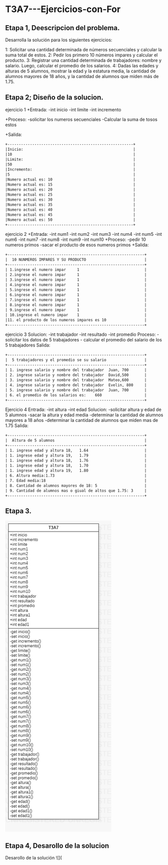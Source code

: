 # T3A7---Ejercicios-con-For

## Etapa 1, Deescripcion del problema.
Desarrolla la solución para los siguientes ejercicios:

1: Solicitar una cantidad determinada de números secuenciales y calcular la suma total de estos.
2: Pedir los primero 10 números impares y calcular el producto.
3: Registrar una cantidad determinada de trabajadores: nombre y salario. Luego, calcular el promedio de los salarios.
4: Dadas las edades y alturas de 5 alumnos, mostrar la edad y la estatura media, la cantidad de alumnos mayores de 18 años, y la cantidad de alumnos que miden más de 1.75.

## Etapa 2; Diseño de la solucion.
ejercicio 1
+Entrada:
       -int inicio
       -int limite
       -int incremento

+Proceso:
       -solicitar los numeros secuenciales
       -Calcular la suma de tosos estos

+Salida:

  ~~~
+--------------------------------------------------------+
|Inicio:                                                 |
|10                                                      |
|Limite:                                                 |
|50                                                      |
|Incremento:                                             |
|5                                                       |
|Numero actual es: 10                                    |
|Numero actual es: 15                                    |
|Numero actual es: 20                                    |
|Numero actual es: 25                                    |
|Numero actual es: 30                                    |
|Numero actual es: 35                                    |
|Numero actual es: 40                                    |
|Numero actual es: 45                                    |
|Numero actual es: 50                                    |
+--------------------------------------------------------+
  ~~~

ejercicio 2
  +Entrada:
        -int num1
        -int num2
        -int num3
        -int num4
        -int num5
        -int num6
        -int num7
        -int num8
        -int num9
        -int num10
  +Proceso:
        -pedir 10 numeros primos
        -sacar el producto de esos numeros primos
  +Salida:
  
  ~~~
+-------------------------------------------------------------+
|  10 NUNMEROS IMPARES Y SU PRODUCTO                          |
+-------------------------------------------------------------+
| 1.ingrese el numero impar     1                             |
| 2.ingrese el numero impar     1                             |
| 3.ingrese el numero impar     1                             |
| 4.ingrese el numero impar     1                             |
| 5.ingrese el numero impar     1                             |
| 6.ingrese el numero impar     1                             |
| 7.ingrese el numero impar     1                             |
| 8.ingrese el numero impar     1                             |
| 9.ingrese el numero impar     1                             |
| 10.ingrese el numero impar    1                             |
|11. el producto de los numeros impares es 10                 |
+-------------------------------------------------------------+

~~~

ejercicio 3
Solucion:
     -int trabajador
     -int resultado
     -int promedio
Proceso:
     - solicitar los datos de 5 trabajadores
     - calcular el promedio del salario de los 5 trabajadores
Salida:

  ~~~
+-------------------------------------------------------------+
|  5 trabajadores y el promedio se su salario                 |
+-------------------------------------------------------------+
| 1. ingrese salario y nombre del trabajador  Juan, 700       |
| 2. ingrese salario y nombre del trabajador  David,500       |
| 3. ingrese salario y nombre del trabajador  Mateo,600       |
| 4. ingrese salario y nombre del trabajador  Evelin, 800     |
| 5. ingrese salario y nombre del trabajador  Juan, 700       |    
| 6. el promedio de los salarios es:    660                   |
+-------------------------------------------------------------+
~~~

Ejercicio 4
Entrada:
      -int altura
      -int edad
Solucion:
      -solicitar altura y edad de 5 alumnos
      -sacar la altura y edad media 
      -determinar la cantidad de alumnos mayores a 18 años
      -determinar la cantidad de alumnos que miden mas de 1.75
Salida:
  ~~~
+-------------------------------------------------------------+
|  Altura de 5 alumnos                                        |
+-------------------------------------------------------------+
| 1. ingrese edad y altura 18,   1.64                         |
| 1. ingrese edad y altura 19,   1.79                         |
| 1. ingrese edad y altura 18,   1.76                         |
| 1. ingrese edad y altura 18,   1.70                         |
| 1. ingrese edad y altura 19,   1.80                         |    
| 6. Altura media:1.73                                        |
| 7. Edad media:18                                            |
| 8. Cantidad de alumnos mayores de 18: 5                     |
| 9. Cantidad de alumnos mas o giual de altos que 1.75: 3     |
+-------------------------------------------------------------+

~~~

## Etapa 3.
  ![](https://github.com/Matshota16/T3A7---Ejercicios-con-For/blob/a0513396d0e256783fb03a6eb2d5d58fe3eff04b/T3A7.jpeg)
  
  ## Etapa 4, Desarollo de la solucion
Desarollo de la solución 
![](
